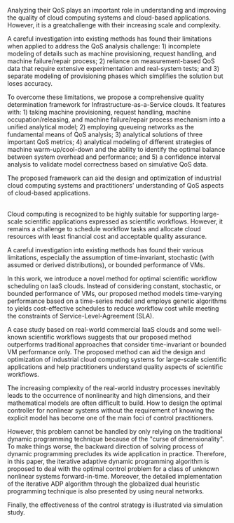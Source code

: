 Analyzing their QoS plays an important role in understanding and improving the quality of cloud computing systems and cloud-based applications. However, it is a greatchallenge with their increasing scale and complexity. 

A careful investigation into existing methods has found their limitations when applied to address the QoS analysis challenge: 1) incomplete modeling of details such as machine provisioning, request handling, and machine failure/repair process; 2) reliance on measurement-based QoS data that require extensive experimentation and real-system tests; and 3) separate modeling of provisioning phases which simplifies the solution but loses accuracy. 

To overcome these limitations, we propose a comprehensive quality determination framework for Infrastructure-as-a-Service clouds. It features with: 1) taking machine provisioning, request handling, machine occupation/releasing, and machine failure/repair process mechanism into a unified analytical model; 2) employing queueing networks as the fundamental means of QoS analysis; 3) analytical solutions of three important QoS metrics; 4) analytical modeling of different strategies of machine warm-up/cool-down and the ability to identify the optimal balance between system overhead and performance; and 5) a confidence interval analysis to validate model correctness based on simulative QoS data. 

The proposed framework can aid the design and optimization of industrial cloud computing systems and practitioners’ understanding of QoS aspects of cloud-based applications.



​		
Cloud computing is recognized to be highly suitable for supporting large-scale scientific applications
expressed as scientific workflows. However, it remains a challenge to schedule workflow tasks and allocate cloud resources with least financial cost and acceptable quality assurance. 

A careful investigation into existing methods has found their various limitations, especially the assumption of time-invariant, stochastic (with assumed or derived distributions), or bounded performance of VMs. 

In this work, we introduce a novel method for optimal scientific workflow scheduling on IaaS clouds. Instead of considering constant, stochastic, or bounded performance of VMs, our proposed method models time-varying performance based on a time-series model and employs genetic algorithms to yields cost-effective schedules to reduce workflow cost while meeting the constraints of Service-Level-Agreement (SLA). 

A case study based on real-world commercial IaaS clouds and some well-known scientific workflows suggests that our proposed method outperforms traditional approaches that consider time-invariant or bounded VM performance only. The proposed method can aid the design and optimization of industrial cloud computing systems for large-scale scientific applications and help practitioners understand quality aspects of scientific workflows.



The increasing complexity of the real-world industry processes inevitably leads to the occurrence of nonlinearity and high dimensions, and their mathematical models are often difficult to build. How
to design the optimal controller for nonlinear systems without the requirement of knowing the explicit model has become one of the main foci of control practitioners. 

However, this problem cannot be handled by only relying on the traditional dynamic programming technique because of the "curse of dimensionality". To make things worse, the backward direction of solving process of dynamic programming precludes its wide application in practice. Therefore, in this paper, the iterative adaptive dynamic programming algorithm is proposed to deal with the optimal control problem for a class of unknown nonlinear systems forward-in-time. Moreover, the detailed implementation of the iterative ADP algorithm through the globalized dual heuristic programming technique is also presented by using neural networks. 

Finally, the effectiveness of the control strategy is illustrated via simulation study.


​			
​		
​	


​			
​		
​				
​		
​	
